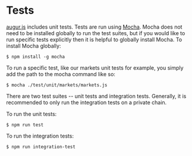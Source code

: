 Tests
=====

[augur.js](https://github.com/AugurProject/augur.js) includes unit tests.  Tests are run using [Mocha](http://mochajs.org/). Mocha does not need to be installed globally to run the test suites, but if you would like to run specific tests explicitly then it is helpful to globally install Mocha. To install Mocha globally:

`$ npm install -g mocha`

To run a specific test, like our markets unit tests for example, you simply add the path to the mocha command like so:

`$ mocha ./test/unit/markets/markets.js`

There are two test suites -- unit tests and integration tests. Generally, it is recommended to only run the integration tests on a private chain.

To run the unit tests:

`$ npm run test`

To run the integration tests:

`$ npm run integration-test`
